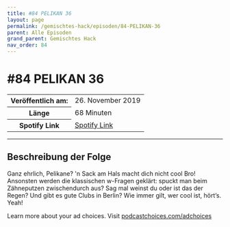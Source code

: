 ```yaml
---
title: #84 PELIKAN 36
layout: page
permalink: /gemischtes-hack/episoden/84-PELIKAN-36
parent: Alle Episoden
grand_parent: Gemischtes Hack
nav_order: 84
---
```


# #84 PELIKAN 36
<table class="resp-table dcf-table dcf-table-responsive dcf-table-bordered dcf-table-striped dcf-w-100%">
                    <tbody>
                        <tr>
                            <th scope="row">Veröffentlich am:</th>
                            <td data-label="Veröffentlich am:">26. November 2019</td>
                        </tr>
                        <tr>
                            <th scope="row">Länge </th>
                            <td data-label="Länge ">68 Minuten</td>
                        </tr><tr>
                                <th scope="row">Spotify Link</th>
                                <td data-label="Spotify Link"><a href="https://open.spotify.com/episode/5a8qg8BdR9nebdfGvcIfs9">Spotify Link</a></td>
                            </tr></tbody>
                </table>

***

## Beschreibung der Folge

<div>
<p>Ganz ehrlich, Pelikane? 'n Sack am Hals macht dich nicht cool Bro! Ansonsten werden die klassischen w-Fragen geklärt: spuckt man beim Zähneputzen zwischendurch aus? Sag mal weinst du oder ist das der Regen? Und gibt es gute Clubs in Berlin? Wie immer gilt, wer cool ist, hört’s. Yeah!</p><p> </p><p>Learn more about your ad choices. Visit <a href="https://podcastchoices.com/adchoices">podcastchoices.com/adchoices</a></p>  
</div>

